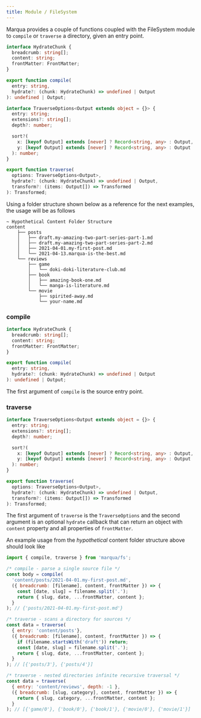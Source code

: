 ```yaml
---
title: Module / FileSystem
---
```


Marqua provides a couple of functions coupled with the FileSystem module to `compile` or `traverse` a directory, given an entry point.

```typescript
interface HydrateChunk {
  breadcrumb: string[];
  content: string;
  frontMatter: FrontMatter;
}

export function compile(
  entry: string,
  hydrate?: (chunk: HydrateChunk) => undefined | Output
): undefined | Output;

interface TraverseOptions<Output extends object = {}> {
  entry: string;
  extensions?: string[];
  depth?: number;

  sort?(
    x: [keyof Output] extends [never] ? Record<string, any> : Output,
    y: [keyof Output] extends [never] ? Record<string, any> : Output
  ): number;
}

export function traverse(
  options: TraverseOptions<Output>,
  hydrate?: (chunk: HydrateChunk) => undefined | Output,
  transform?: (items: Output[]) => Transformed
): Transformed;
```

Using a folder structure shown below as a reference for the next examples, the usage will be as follows

```
~ Hypothetical Content Folder Structure
content
    ├── posts
    │   ├── draft.my-amazing-two-part-series-part-1.md
    │   ├── draft.my-amazing-two-part-series-part-2.md
    │   ├── 2021-04-01.my-first-post.md
    │   └── 2021-04-13.marqua-is-the-best.md
    └── reviews
        ├── game
        │   └── doki-doki-literature-club.md
        ├── book
        │   ├── amazing-book-one.md
        │   └── manga-is-literature.md
        └── movie
            ├── spirited-away.md
            └── your-name.md
```

### compile

```typescript
interface HydrateChunk {
  breadcrumb: string[];
  content: string;
  frontMatter: FrontMatter;
}

export function compile(
  entry: string,
  hydrate?: (chunk: HydrateChunk) => undefined | Output
): undefined | Output;
```

The first argument of `compile` is the source entry point.

### traverse

```typescript
interface TraverseOptions<Output extends object = {}> {
  entry: string;
  extensions?: string[];
  depth?: number;

  sort?(
    x: [keyof Output] extends [never] ? Record<string, any> : Output,
    y: [keyof Output] extends [never] ? Record<string, any> : Output
  ): number;
}

export function traverse(
  options: TraverseOptions<Output>,
  hydrate?: (chunk: HydrateChunk) => undefined | Output,
  transform?: (items: Output[]) => Transformed
): Transformed;
```

The first argument of `traverse` is the `TraverseOptions` and the second argument is an optional `hydrate` callback that can return an object with `content` property and all properties of `frontMatter`.

An example usage from the *hypothetical* content folder structure above should look like

```javascript
import { compile, traverse } from 'marqua/fs';

/* compile - parse a single source file */
const body = compile(
  'content/posts/2021-04-01.my-first-post.md',
  ({ breadcrumb: [filename], content, frontMatter }) => {
    const [date, slug] = filename.split('.');
    return { slug, date, ...frontMatter, content };
  }
); // {'posts/2021-04-01.my-first-post.md'}

/* traverse - scans a directory for sources */
const data = traverse(
  { entry: 'content/posts'},
  ({ breadcrumb: [filename], content, frontMatter }) => {
    if (filename.startsWith('draft')) return;
    const [date, slug] = filename.split('.');
    return { slug, date, ...frontMatter, content };
  }
); // [{'posts/3'}, {'posts/4'}]

/* traverse - nested directories infinite recursive traversal */
const data = traverse(
  { entry: 'content/reviews', depth: -1 },
  ({ breadcrumb: [slug, category], content, frontMatter }) => {
    return { slug, category, ...frontMatter, content };
  }
); // [{'game/0'}, {'book/0'}, {'book/1'}, {'movie/0'}, {'movie/1'}]
```
